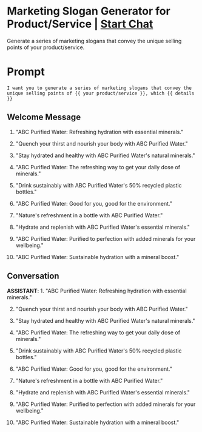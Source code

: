 

# Marketing Slogan Generator for Product/Service | [Start Chat](https://gptcall.net/chat.html?data=%7B%22contact%22%3A%7B%22id%22%3A%22_RPdVwAmGrEoO5wCGmtfl%22%2C%22flow%22%3Atrue%7D%7D)
Generate a series of marketing slogans that convey the unique selling points of your product/service.



# Prompt

```
I want you to generate a series of marketing slogans that convey the unique selling points of {{ your product/service }}, which {{ details }}

```

## Welcome Message
1. "ABC Purified Water: Refreshing hydration with essential minerals."

2. "Quench your thirst and nourish your body with ABC Purified Water."

3. "Stay hydrated and healthy with ABC Purified Water's natural minerals."

4. "ABC Purified Water: The refreshing way to get your daily dose of minerals."

5. "Drink sustainably with ABC Purified Water's 50% recycled plastic bottles." 

6. "ABC Purified Water: Good for you, good for the environment."

7. "Nature's refreshment in a bottle with ABC Purified Water." 

8. "Hydrate and replenish with ABC Purified Water's essential minerals." 

9. "ABC Purified Water: Purified to perfection with added minerals for your wellbeing." 

10. "ABC Purified Water: Sustainable hydration with a mineral boost."

## Conversation

**ASSISTANT**: 1. "ABC Purified Water: Refreshing hydration with essential minerals."

2. "Quench your thirst and nourish your body with ABC Purified Water."

3. "Stay hydrated and healthy with ABC Purified Water's natural minerals."

4. "ABC Purified Water: The refreshing way to get your daily dose of minerals."

5. "Drink sustainably with ABC Purified Water's 50% recycled plastic bottles." 

6. "ABC Purified Water: Good for you, good for the environment."

7. "Nature's refreshment in a bottle with ABC Purified Water." 

8. "Hydrate and replenish with ABC Purified Water's essential minerals." 

9. "ABC Purified Water: Purified to perfection with added minerals for your wellbeing." 

10. "ABC Purified Water: Sustainable hydration with a mineral boost."

